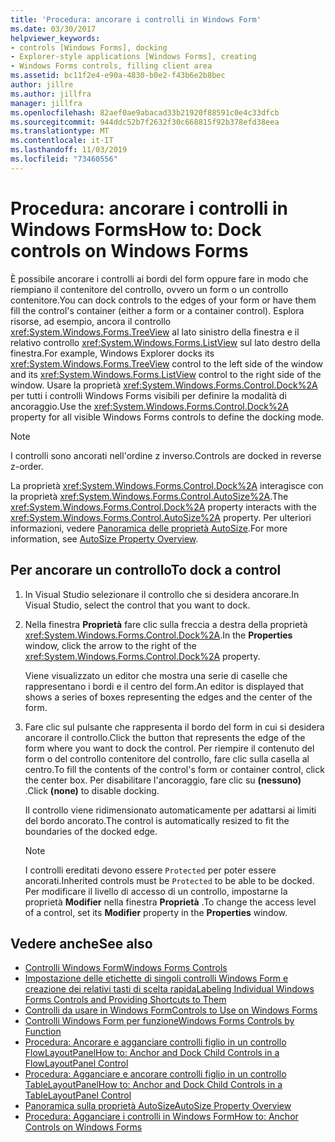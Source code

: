 ```yaml
---
title: 'Procedura: ancorare i controlli in Windows Form'
ms.date: 03/30/2017
helpviewer_keywords:
- controls [Windows Forms], docking
- Explorer-style applications [Windows Forms], creating
- Windows Forms controls, filling client area
ms.assetid: bc11f2e4-e90a-4830-b0e2-f43b6e2b8bec
author: jillre
ms.author: jillfra
manager: jillfra
ms.openlocfilehash: 82aef0ae9abacad33b21920f88591c0e4c33dfcb
ms.sourcegitcommit: 944ddc52b7f2632f30c668815f92b378efd38eea
ms.translationtype: MT
ms.contentlocale: it-IT
ms.lasthandoff: 11/03/2019
ms.locfileid: "73460556"
---
```

# <a name="how-to-dock-controls-on-windows-forms"></a><span data-ttu-id="f0503-102">Procedura: ancorare i controlli in Windows Forms</span><span class="sxs-lookup"><span data-stu-id="f0503-102">How to: Dock controls on Windows Forms</span></span>

<span data-ttu-id="f0503-103">È possibile ancorare i controlli ai bordi del form oppure fare in modo che riempiano il contenitore del controllo, ovvero un form o un controllo contenitore.</span><span class="sxs-lookup"><span data-stu-id="f0503-103">You can dock controls to the edges of your form or have them fill the control's container (either a form or a container control).</span></span> <span data-ttu-id="f0503-104">Esplora risorse, ad esempio, ancora il controllo <xref:System.Windows.Forms.TreeView> al lato sinistro della finestra e il relativo controllo <xref:System.Windows.Forms.ListView> sul lato destro della finestra.</span><span class="sxs-lookup"><span data-stu-id="f0503-104">For example, Windows Explorer docks its <xref:System.Windows.Forms.TreeView> control to the left side of the window and its <xref:System.Windows.Forms.ListView> control to the right side of the window.</span></span> <span data-ttu-id="f0503-105">Usare la proprietà <xref:System.Windows.Forms.Control.Dock%2A> per tutti i controlli Windows Forms visibili per definire la modalità di ancoraggio.</span><span class="sxs-lookup"><span data-stu-id="f0503-105">Use the <xref:System.Windows.Forms.Control.Dock%2A> property for all visible Windows Forms controls to define the docking mode.</span></span>

> [!NOTE]
> <span data-ttu-id="f0503-106">I controlli sono ancorati nell'ordine z inverso.</span><span class="sxs-lookup"><span data-stu-id="f0503-106">Controls are docked in reverse z-order.</span></span>

<span data-ttu-id="f0503-107">La proprietà <xref:System.Windows.Forms.Control.Dock%2A> interagisce con la proprietà <xref:System.Windows.Forms.Control.AutoSize%2A>.</span><span class="sxs-lookup"><span data-stu-id="f0503-107">The <xref:System.Windows.Forms.Control.Dock%2A> property interacts with the <xref:System.Windows.Forms.Control.AutoSize%2A> property.</span></span> <span data-ttu-id="f0503-108">Per ulteriori informazioni, vedere [Panoramica delle proprietà AutoSize](autosize-property-overview.md).</span><span class="sxs-lookup"><span data-stu-id="f0503-108">For more information, see [AutoSize Property Overview](autosize-property-overview.md).</span></span>

## <a name="to-dock-a-control"></a><span data-ttu-id="f0503-109">Per ancorare un controllo</span><span class="sxs-lookup"><span data-stu-id="f0503-109">To dock a control</span></span>

1. <span data-ttu-id="f0503-110">In Visual Studio selezionare il controllo che si desidera ancorare.</span><span class="sxs-lookup"><span data-stu-id="f0503-110">In Visual Studio, select the control that you want to dock.</span></span>

2. <span data-ttu-id="f0503-111">Nella finestra **Proprietà** fare clic sulla freccia a destra della proprietà <xref:System.Windows.Forms.Control.Dock%2A>.</span><span class="sxs-lookup"><span data-stu-id="f0503-111">In the **Properties** window, click the arrow to the right of the <xref:System.Windows.Forms.Control.Dock%2A> property.</span></span>

   <span data-ttu-id="f0503-112">Viene visualizzato un editor che mostra una serie di caselle che rappresentano i bordi e il centro del form.</span><span class="sxs-lookup"><span data-stu-id="f0503-112">An editor is displayed that shows a series of boxes representing the edges and the center of the form.</span></span>

3. <span data-ttu-id="f0503-113">Fare clic sul pulsante che rappresenta il bordo del form in cui si desidera ancorare il controllo.</span><span class="sxs-lookup"><span data-stu-id="f0503-113">Click the button that represents the edge of the form where you want to dock the control.</span></span> <span data-ttu-id="f0503-114">Per riempire il contenuto del form o del controllo contenitore del controllo, fare clic sulla casella al centro.</span><span class="sxs-lookup"><span data-stu-id="f0503-114">To fill the contents of the control's form or container control, click the center box.</span></span> <span data-ttu-id="f0503-115">Per disabilitare l'ancoraggio, fare clic su **(nessuno)** .</span><span class="sxs-lookup"><span data-stu-id="f0503-115">Click **(none)** to disable docking.</span></span>

   <span data-ttu-id="f0503-116">Il controllo viene ridimensionato automaticamente per adattarsi ai limiti del bordo ancorato.</span><span class="sxs-lookup"><span data-stu-id="f0503-116">The control is automatically resized to fit the boundaries of the docked edge.</span></span>

   > [!NOTE]
   > <span data-ttu-id="f0503-117">I controlli ereditati devono essere `Protected` per poter essere ancorati.</span><span class="sxs-lookup"><span data-stu-id="f0503-117">Inherited controls must be `Protected` to be able to be docked.</span></span> <span data-ttu-id="f0503-118">Per modificare il livello di accesso di un controllo, impostarne la proprietà **Modifier** nella finestra **Proprietà** .</span><span class="sxs-lookup"><span data-stu-id="f0503-118">To change the access level of a control, set its **Modifier** property in the **Properties** window.</span></span>

## <a name="see-also"></a><span data-ttu-id="f0503-119">Vedere anche</span><span class="sxs-lookup"><span data-stu-id="f0503-119">See also</span></span>

- [<span data-ttu-id="f0503-120">Controlli Windows Form</span><span class="sxs-lookup"><span data-stu-id="f0503-120">Windows Forms Controls</span></span>](index.md)
- [<span data-ttu-id="f0503-121">Impostazione delle etichette di singoli controlli Windows Form e creazione dei relativi tasti di scelta rapida</span><span class="sxs-lookup"><span data-stu-id="f0503-121">Labeling Individual Windows Forms Controls and Providing Shortcuts to Them</span></span>](labeling-individual-windows-forms-controls-and-providing-shortcuts-to-them.md)
- [<span data-ttu-id="f0503-122">Controlli da usare in Windows Form</span><span class="sxs-lookup"><span data-stu-id="f0503-122">Controls to Use on Windows Forms</span></span>](controls-to-use-on-windows-forms.md)
- [<span data-ttu-id="f0503-123">Controlli Windows Form per funzione</span><span class="sxs-lookup"><span data-stu-id="f0503-123">Windows Forms Controls by Function</span></span>](windows-forms-controls-by-function.md)
- [<span data-ttu-id="f0503-124">Procedura: Ancorare e agganciare controlli figlio in un controllo FlowLayoutPanel</span><span class="sxs-lookup"><span data-stu-id="f0503-124">How to: Anchor and Dock Child Controls in a FlowLayoutPanel Control</span></span>](how-to-anchor-and-dock-child-controls-in-a-flowlayoutpanel-control.md)
- [<span data-ttu-id="f0503-125">Procedura: Agganciare e ancorare controlli figlio in un controllo TableLayoutPanel</span><span class="sxs-lookup"><span data-stu-id="f0503-125">How to: Anchor and Dock Child Controls in a TableLayoutPanel Control</span></span>](how-to-anchor-and-dock-child-controls-in-a-tablelayoutpanel-control.md)
- [<span data-ttu-id="f0503-126">Panoramica sulla proprietà AutoSize</span><span class="sxs-lookup"><span data-stu-id="f0503-126">AutoSize Property Overview</span></span>](autosize-property-overview.md)
- [<span data-ttu-id="f0503-127">Procedura: Agganciare i controlli in Windows Form</span><span class="sxs-lookup"><span data-stu-id="f0503-127">How to: Anchor Controls on Windows Forms</span></span>](how-to-anchor-controls-on-windows-forms.md)
